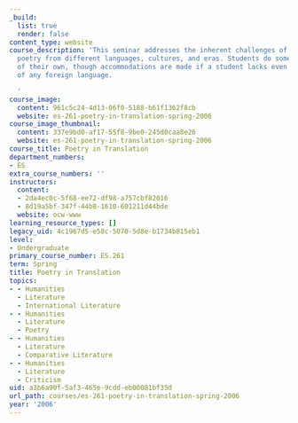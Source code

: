 ```yaml
---
_build:
  list: true
  render: false
content_type: website
course_description: 'This seminar addresses the inherent challenges of translating
  poetry from different languages, cultures, and eras. Students do some translation
  of their own, though accommodations are made if a student lacks even a basic knowledge
  of any foreign language.

  '
course_image:
  content: 961c5c24-4d13-06f0-5188-b61f1362f8cb
  website: es-261-poetry-in-translation-spring-2006
course_image_thumbnail:
  content: 337e9bd0-af17-55f8-9be0-245d0caa8e26
  website: es-261-poetry-in-translation-spring-2006
course_title: Poetry in Translation
department_numbers:
- ES
extra_course_numbers: ''
instructors:
  content:
  - 2da4ec0c-5f68-ee72-df98-a757cbf82016
  - 8d19a5bf-347f-44b8-1610-601211d44bde
  website: ocw-www
learning_resource_types: []
legacy_uid: 4c1967d5-e58c-5070-5d8e-b1734b815eb1
level:
- Undergraduate
primary_course_number: ES.261
term: Spring
title: Poetry in Translation
topics:
- - Humanities
  - Literature
  - International Literature
- - Humanities
  - Literature
  - Poetry
- - Humanities
  - Literature
  - Comparative Literature
- - Humanities
  - Literature
  - Criticism
uid: a3b6a90f-5af3-465e-9cdd-eb00081bf35d
url_path: courses/es-261-poetry-in-translation-spring-2006
year: '2006'
---
```


